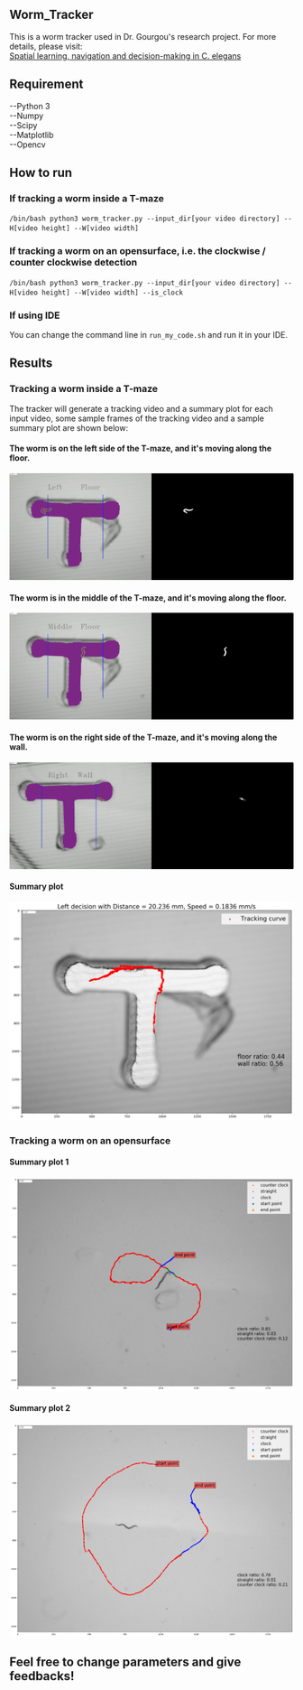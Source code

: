 ## Worm_Tracker
This is a worm tracker used in Dr. Gourgou's research project. For more details, please visit: <br />
[Spatial learning, navigation and decision-making in  C. elegans ](https://elenigourgou.engin.umich.edu/research/)
## Requirement
--Python 3<br />
--Numpy <br />
--Scipy<br />
--Matplotlib<br />
--Opencv <br />
## How to run
### If tracking a worm inside a T-maze
`/bin/bash python3 worm_tracker.py --input_dir[your video directory] --H[video height] --W[video width]`
### If tracking a worm on an opensurface, i.e. the clockwise / counter clockwise detection
`/bin/bash python3 worm_tracker.py --input_dir[your video directory] --H[video height] --W[video width] --is_clock`
### If using IDE
You can change the command line in `run_my_code.sh` and run it in your IDE.

## Results
### Tracking a worm inside a T-maze
The tracker will generate a tracking video and a summary plot for each input video, some sample frames of the tracking video and a sample summary plot are shown below:
#### The worm is on the left side of the T-maze, and it's moving along the floor.
![](images/Tracking_image_left.png)
#### The worm is in the middle of the T-maze, and it's moving along the floor.
![](images/Tracking_image_middle.png)
#### The worm is on the right side of the T-maze, and it's moving along the wall.
![](images/Tracking_image_right.png)
#### Summary plot
![](images/Testing11_result.png)
### Tracking a worm on an opensurface
#### Summary plot 1
![](images/Testing32_result.png)
#### Summary plot 2
![](images/Testing50_result.png)
## Feel free to change parameters and give feedbacks!
